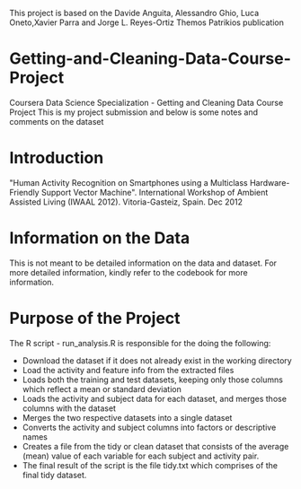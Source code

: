 This project is based on the Davide Anguita, Alessandro Ghio, Luca Oneto,Xavier Parra and Jorge L. Reyes-Ortiz Themos Patrikios publication 

# Getting-and-Cleaning-Data-Course-Project
Coursera Data Science Specialization - Getting and Cleaning Data Course Project
This is my project submission and below is some notes and comments on the dataset

# Introduction
"Human Activity Recognition on Smartphones using a Multiclass Hardware-Friendly Support Vector Machine".
International Workshop of Ambient Assisted Living (IWAAL 2012). Vitoria-Gasteiz, Spain. Dec 2012

# Information on the Data 
This is not meant to be detailed information on the data and dataset. For more detailed 
information, kindly refer to the codebook for more information.

# Purpose of the Project 
The R script - run_analysis.R is responsible for the doing the following:

- Download the dataset if it does not already exist in the working directory
- Load the activity and feature info from the extracted files 
- Loads both the training and test datasets, keeping only those columns which reflect a mean or standard deviation
- Loads the activity and subject data for each dataset, and merges those columns with the dataset
- Merges the two respective datasets into a single dataset
- Converts the activity and subject columns into factors or descriptive names 
- Creates a file from the tidy or clean dataset that consists of the average (mean) value of each variable for each subject and activity pair.
- The final result of the script is the file tidy.txt which comprises of the final tidy dataset.